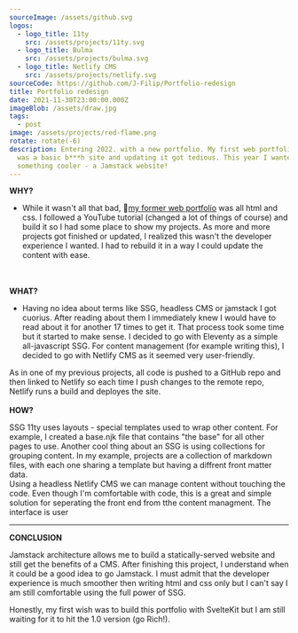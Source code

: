 ```yaml
---
sourceImage: /assets/github.svg
logos:
  - logo_title: 11ty
    src: /assets/projects/11ty.svg
  - logo_title: Bulma
    src: /assets/projects/bulma.svg
  - logo_title: Netlify CMS
    src: /assets/projects/netlify.svg
sourceCode: https://github.com/J-Filip/Portfolio-redesign
title: Portfolio redesign
date: 2021-11-30T23:00:00.000Z
imageBlob: /assets/draw.jpg
tags:
  - post
image: /assets/projects/red-flame.png
rotate: rotate(-6)
description: Entering 2022. with a new portfolio. My first web portfolio 2021.
  was a basic b***h site and updating it got tedious. This year I wanted
  something cooler - a Jamstack website!
---
```

__WHY?__
- While it wasn't all that bad, 🔗[my former web portfolio](https://j-filip.github.io/my_resume/) was all html and css. I followed a YouTube tutorial (changed a lot of things of course) and build it so I had some place to show my projects. As more and more projects got finished or updated, I realized this wasn't the developer experience I wanted. I had to rebuild it in a way I could update the content with ease.  

\
\
__WHAT?__

- Having no idea about terms like SSG, headless CMS or jamstack I got cuorius. After reading about them I immediately knew I would have to read about it for another 17 times to get it. That process took some time but it started to make sense. I decided to go with Eleventy as a simple all-javascript SSG. For content management (for example writing this), I decided to go with Netlify CMS as it seemed very user-friendly. 

As in one of my previous projects, all code is pushed to a GitHub repo and then linked to Netlify so each time I push changes to the remote repo, Netlify runs a build and deployes the site. 
\
\
__HOW?__

SSG 11ty uses layouts - special templates used to wrap other content. For example, I created a base.njk file that contains "the base" for all other pages to use. Another cool thing about an SSG  is using collections for grouping content. In my example, projects are a collection of markdown files, with each one sharing a template but having a diffrent front matter data. 
\
Using a headless Netlify CMS we can manage content without touching the code. Even though I'm comfortable with code, this is a great and simple solution for seperating the front end from tthe content managment. The interface is user 

---
__CONCLUSION__

Jamstack architecture allows me to build a statically-served website and still get the benefits of a CMS. After finishing this project, I understand when it could be a good idea to go Jamstack. I must admit that the developer experience is much smoother then writing html and css only but I can't say I am still comfortable using the full power of SSG. 

Honestly, my first wish was to build this portfolio with SvelteKit but I am still waiting for it to hit the 1.0 version (go Rich!).  
